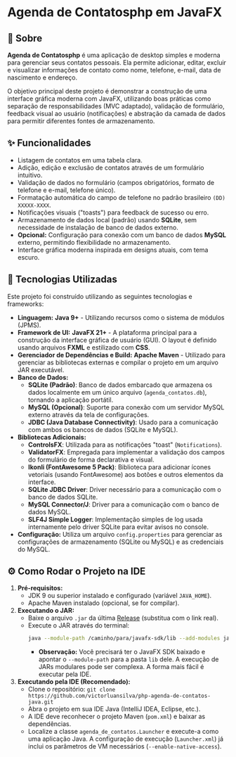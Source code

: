 # Agenda de Contatosphp em JavaFX

## 📖 Sobre

**Agenda de Contatosphp** é uma aplicação de desktop simples e moderna para gerenciar seus contatos pessoais. Ela permite adicionar, editar, excluir e visualizar informações de contato como nome, telefone, e-mail, data de nascimento e endereço.

O objetivo principal deste projeto é demonstrar a construção de uma interface gráfica moderna com JavaFX, utilizando boas práticas como separação de responsabilidades (MVC adaptado), validação de formulário, feedback visual ao usuário (notificações) e abstração da camada de dados para permitir diferentes fontes de armazenamento.

## ✨ Funcionalidades

* Listagem de contatos em uma tabela clara.
* Adição, edição e exclusão de contatos através de um formulário intuitivo.
* Validação de dados no formulário (campos obrigatórios, formato de telefone e e-mail, telefone único).
* Formatação automática do campo de telefone no padrão brasileiro `(DD) XXXXX-XXXX`.
* Notificações visuais ("toasts") para feedback de sucesso ou erro.
* Armazenamento de dados local (padrão) usando **SQLite**, sem necessidade de instalação de banco de dados externo.
* **Opcional:** Configuração para conexão com um banco de dados **MySQL** externo, permitindo flexibilidade no armazenamento.
* Interface gráfica moderna inspirada em designs atuais, com tema escuro.

## 🚀 Tecnologias Utilizadas

Este projeto foi construído utilizando as seguintes tecnologias e frameworks:

* **Linguagem:** **Java 9+** - Utilizando recursos como o sistema de módulos (JPMS).
* **Framework de UI:** **JavaFX 21+** - A plataforma principal para a construção da interface gráfica de usuário (GUI). O layout é definido usando arquivos **FXML** e estilizado com **CSS**.
* **Gerenciador de Dependências e Build:** **Apache Maven** - Utilizado para gerenciar as bibliotecas externas e compilar o projeto em um arquivo JAR executável.
* **Banco de Dados:**
    * **SQLite (Padrão)**: Banco de dados embarcado que armazena os dados localmente em um único arquivo (`agenda_contatos.db`), tornando a aplicação portátil.
    * **MySQL (Opcional)**: Suporte para conexão com um servidor MySQL externo através da tela de configurações.
    * **JDBC (Java Database Connectivity)**: Usado para a comunicação com ambos os bancos de dados (SQLite e MySQL).
* **Bibliotecas Adicionais:**
    * **ControlsFX**: Utilizada para as notificações "toast" (`Notifications`).
    * **ValidatorFX**: Empregada para implementar a validação dos campos do formulário de forma declarativa e visual.
    * **Ikonli (FontAwesome 5 Pack)**: Biblioteca para adicionar ícones vetoriais (usando FontAwesome) aos botões e outros elementos da interface.
    * **SQLite JDBC Driver**: Driver necessário para a comunicação com o banco de dados SQLite.
    * **MySQL Connector/J**: Driver para a comunicação com o banco de dados MySQL.
    * **SLF4J Simple Logger**: Implementação simples de log usada internamente pelo driver SQLite para evitar avisos no console.
* **Configuração:** Utiliza um arquivo `config.properties` para gerenciar as configurações de armazenamento (SQLite ou MySQL) e as credenciais do MySQL.

## ⚙️ Como Rodar o Projeto na IDE

1.  **Pré-requisitos:**
    * JDK 9 ou superior instalado e configurado (variável `JAVA_HOME`).
    * Apache Maven instalado (opcional, se for compilar).
2.  **Executando o JAR:**
    * Baixe o arquivo `.jar` da última [Release](https://github.com/victorluansilva/php-agenda-de-contatos-java) (substitua com o link real).
    * Execute o JAR através do terminal:
        ```bash
        java --module-path /caminho/para/javafx-sdk/lib --add-modules javafx.controls,javafx.fxml,org.controlsfx.controls,org.kordamp.ikonli.javafx,org.kordamp.ikonli.fontawesome5.pack,net.synedra.validatorfx -jar php-agenda-de-contatos-1.0-SNAPSHOT.jar 
        ```
        * **Observação:** Você precisará ter o JavaFX SDK baixado e apontar o `--module-path` para a pasta `lib` dele. A execução de JARs modulares pode ser complexa. A forma mais fácil é executar pela IDE.
3.  **Executando pela IDE (Recomendado):**
    * Clone o repositório: `git clone https://github.com/victorluansilva/php-agenda-de-contatos-java.git`
    * Abra o projeto em sua IDE Java (IntelliJ IDEA, Eclipse, etc.).
    * A IDE deve reconhecer o projeto Maven (`pom.xml`) e baixar as dependências.
    * Localize a classe `agenda_de_contatos.Launcher` e execute-a como uma aplicação Java. A configuração de execução (`Launcher.xml`) já inclui os parâmetros de VM necessários (`--enable-native-access`).
